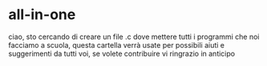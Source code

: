 # all-in-one
ciao, sto cercando di creare un file .c dove mettere tutti i programmi che noi facciamo a scuola, questa cartella verrà usate per possibili aiuti e suggerimenti da tutti voi, se volete contribuire vi ringrazio in anticipo
